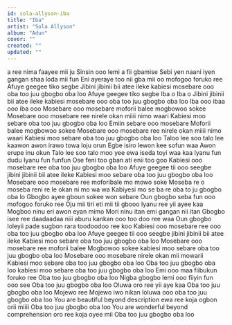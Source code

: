 ```yaml
---
id: sola-allyson-iba
title: "Iba"
artist: "Sola Allyson"
album: "Adun"
cover: ""
created: ""
updated: ""
---
```


a ree nima faayee mii ju
Sinsin ooo lemi a fii gbamise
Sebi yen naani iyen gangan shaa loda mii fun
Eni ayeraye too nii gba mii oo mofogoo foruko ree
Afuye geegee tiko segbe
Jibini jibinii bii atee ileke kabiesi mosebare ooo oba too juu gbogbo oba loo
Afuye geegee tiko segbe Iba o Iba o
Jibini jibinii bii atee ileke kabiesi mosebare ooo oba too juu gbogbo oba loo
Iba ooo ibaa ooo iba ooo
Mosebare ooo mosebare moforii balee mogbowoo sokee
Mosebare ooo mosebare ree nirele okan miiii nimo waari
Kabiesi moo sebare oba too juu gbogbo oba loo
Emiin sebare ooo mosebare
Moforii balee mogbowoo sokee
Mosebare ooo mosebare ree nirele okan miiii nimo waari
Kabiesi moo sebare oba too juu gbogbo oba loo
Taloo lee soo talo lee kaawon awon irawo towa loju orun
Egbe isiro lewon kee sofun waa
Awon erupe inu okun
Talo lee soo talo moo yee ewa iseda toyi waa kaa
Iyanu fun dudu Iyanu fun funfun
Ose feni too gban ati enii too goo
Kabiesi ooo mosebare ree oba too juu gbogbo oba loo
Afuye geegee tii ooo seegbe jibini jibinii bii atee ileke
Kabiesi moo sebare oba too juu gbogbo oba loo
Mosebare ooo mosebare ree moforibale mo mowo soke
Moseba re o moseba reni re le okan ni mo wa wa
Kabiyesi mo se ba re oba to ju gbogbo oba lo
Gbogbo ayee gboun sokee won sebare
Oun gbogbo seba fun ooo mofogoo foruko ree
Oju mii tiri eti mii tii gbooo Iyanu ree yii ayee kaa
Mogboo ninu eri awon eyan mimo
Mori ninu itan emi gangan nii itan
Gbogbo isee ree daadaadaa niii aburu kankan ooo too doo ree waa
Oun gbogbo loleyii pade sugbon rara toodoodoo ree koo
Kabiesi ooo mosebare ree ooo oba too juu gbogbo oba loo
Afuye geegee tii ooo seegbe jibini jibinii bii atee ileke
Kabiesi moo sebare oba too juu gbogbo oba loo
Mosebare ooo mosebare ree moforii balee
Mogbowoo sokee kabiesi moo sebare oba too juu gbogbo oba loo
Mosebare ooo mosebare nirele okan mii mowarii
Kabiesi moo sebare oba too juu gbogbo oba loo
Oba too juu gbogbo oba loo kabiesi moo sebare oba too juu gbogbo oba loo
Emi ooo maa fiibukun foruko ree
Oba too juu gbogbo oba loo
Nigba gbogbo lemi ooo fiiyin fun ooo see
Oba too juu gbogbo oba loo
Oluwa oro ree yii aye kaa
Oba too juu gbogbo oba loo
Mojewo ree Mojewo iwo nikan loluwa ooo oba too juu gbogbo oba loo
You are beautiful beyond description ewa ree koja ogbon orii miiii
Oba too juu gbogbo oba loo
You are wonderful beyond comprehension oro ree koja oyee mii
Oba too juu gbogbo oba loo